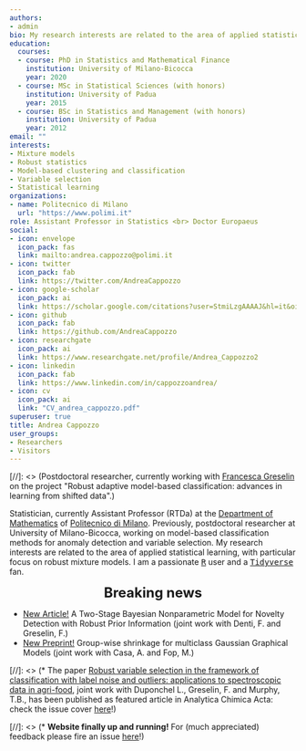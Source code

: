 ```yaml
---
authors:
- admin
bio: My research interests are related to the area of applied statistical learning, with particular focus on robust mixtures for model-based classification and clustering. 
education:
  courses:
  - course: PhD in Statistics and Mathematical Finance
    institution: University of Milano-Bicocca
    year: 2020
  - course: MSc in Statistical Sciences (with honors)
    institution: University of Padua
    year: 2015
  - course: BSc in Statistics and Management (with honors)
    institution: University of Padua
    year: 2012
email: ""
interests:
- Mixture models
- Robust statistics
- Model-based clustering and classification
- Variable selection
- Statistical learning
organizations:
- name: Politecnico di Milano
  url: "https://www.polimi.it"
role: Assistant Professor in Statistics <br> Doctor Europaeus
social:
- icon: envelope
  icon_pack: fas
  link: mailto:andrea.cappozzo@polimi.it
- icon: twitter
  icon_pack: fab
  link: https://twitter.com/AndreaCappozzo
- icon: google-scholar
  icon_pack: ai
  link: https://scholar.google.com/citations?user=StmiLzgAAAAJ&hl=it&oi=ao
- icon: github
  icon_pack: fab
  link: https://github.com/AndreaCappozzo
- icon: researchgate
  icon_pack: ai
  link: https://www.researchgate.net/profile/Andrea_Cappozzo2
- icon: linkedin
  icon_pack: fab
  link: https://www.linkedin.com/in/cappozzoandrea/
- icon: cv
  icon_pack: ai
  link: "CV_andrea_cappozzo.pdf"
superuser: true
title: Andrea Cappozzo
user_groups:
- Researchers
- Visitors
---
```


[//]: <> (Postdoctoral researcher, currently working with [Francesca Greselin](https://sites.google.com/unimib.it/francesca-greselin) on the project "Robust adaptive model-based classification: advances in learning from shifted data".)  

Statistician, currently Assistant Professor (RTDa) at the [Department of Mathematics](https://www.mate.polimi.it) of [Politecnico di Milano](https://www.polimi.it). Previously, postdoctoral researcher at University of Milano-Bicocca, working on model-based classification methods for anomaly detection and variable selection. My research interests are related to the area of applied statistical learning, with particular focus on robust mixture models. I am a passionate [<tt>R</tt>](https://cran.r-project.org) user and a [<tt>Tidyverse</tt>](https://www.tidyverse.org) fan.


<font size="5"> <center><b> Breaking news </b> </center></font>

* [New Article!](https://link.springer.com/article/10.1007%2Fs11222-021-10017-7) A Two-Stage Bayesian Nonparametric Model for Novelty Detection with Robust Prior Information   (joint work with Denti, F. and Greselin, F.) 
* [New Preprint!](https://arxiv.org/abs/2105.07935)    Group-wise shrinkage for multiclass Gaussian Graphical Models (joint work with Casa, A. and Fop, M.) 


[//]: <> (* The paper [Robust variable selection in the framework of classification with label noise and outliers: applications to spectroscopic data in agri-food](https://www.sciencedirect.com/science/article/abs/pii/S0003267021000714), joint work with Duponchel L., Greselin, F. and Murphy, T.B., has been   published as featured article in Analytica Chimica Acta: check the issue cover [here](Outside-Front-Cover_2021_Analytica-Chimica-Acta.pdf)!)

[//]: <> (* **Website finally up and running!** For (much appreciated) feedback please fire an issue [here](https://github.com/AndreaCappozzo/academic-website)!)
